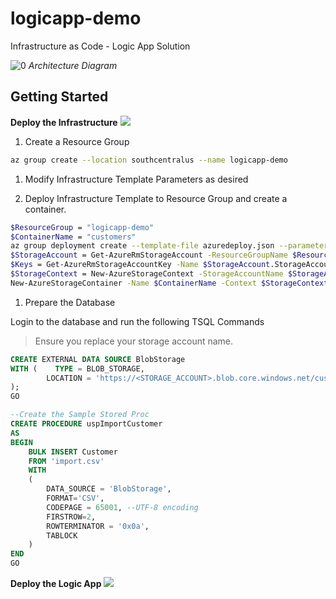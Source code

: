 # logicapp-demo

Infrastructure as Code - Logic App Solution

![[0]][0]
_Architecture Diagram_

## Getting Started


__Deploy the Infrastructure__
<a href="https://portal.azure.com/#create/Microsoft.Template/uri/https%3A%2F%2Fraw.githubusercontent.com%2Fdanielscholl%2Flogicapp-demo%2Fmaster%2Fazuredeploy.json" target="_blank">
    <img src="http://azuredeploy.net/deploybutton.png"/>
</a>

1. Create a Resource Group

```bash
az group create --location southcentralus --name logicapp-demo
```

1. Modify Infrastructure Template Parameters as desired

1. Deploy Infrastructure Template to Resource Group and create a container.

```bash
$ResourceGroup = "logicapp-demo"
$ContainerName = "customers"
az group deployment create --template-file azuredeploy.json --parameters azuredeploy.parameters.json --resource-group $ResourceGroup
$StorageAccount = Get-AzureRmStorageAccount -ResourceGroupName $ResourceGroup
$Keys = Get-AzureRmStorageAccountKey -Name $StorageAccount.StorageAccountName -ResourceGroupName $ResourceGroup
$StorageContext = New-AzureStorageContext -StorageAccountName $StorageAccount.StorageAccountName -StorageAccountKey $Keys[0].Value
New-AzureStorageContainer -Name $ContainerName -Context $StorageContext -Permission Off
```

1. Prepare the Database

Login to the database and run the following TSQL Commands
>Ensure you replace your storage account name.
```sql
CREATE EXTERNAL DATA SOURCE BlobStorage
WITH (    TYPE = BLOB_STORAGE, 
        LOCATION = 'https://<STORAGE_ACCOUNT>.blob.core.windows.net/customers'
);
GO

--Create the Sample Stored Proc
CREATE PROCEDURE uspImportCustomer   
AS   
BEGIN
    BULK INSERT Customer
    FROM 'import.csv'
    WITH 
    (    
        DATA_SOURCE = 'BlobStorage',
        FORMAT='CSV', 
        CODEPAGE = 65001, --UTF-8 encoding
        FIRSTROW=2,
        ROWTERMINATOR = '0x0a',
        TABLOCK
    )
END
GO
```

__Deploy the Logic App__
<a href="https://portal.azure.com/#create/Microsoft.Template/uri/https%3A%2F%2Fraw.githubusercontent.com%2Fdanielscholl%2Flogicapp-demo%2Fmaster%2Flogicapp.json" target="_blank">
    <img src="http://azuredeploy.net/deploybutton.png"/>
</a>




[0]: ./dashboard/architecture.png "Architecture Diagram"